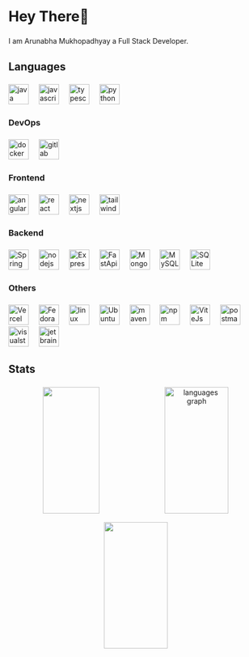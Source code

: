 <h1 align="left">Hey There👋</h1>

###

<p align="left">I am Arunabha Mukhopadhyay a Full Stack Developer.</p>

###

###

<h2 align="left">Languages</h2>

###

<div align="left">
  <img src="https://cdn.jsdelivr.net/gh/devicons/devicon/icons/java/java-original.svg" height="40" alt="java logo"  />
  <img width="12" />
  <img src="https://cdn.jsdelivr.net/gh/devicons/devicon/icons/javascript/javascript-original.svg" height="40" alt="javascript logo"  />
  <img width="12" />
  <img src="https://cdn.jsdelivr.net/gh/devicons/devicon/icons/typescript/typescript-original.svg" height="40" alt="typescript logo"  />
  <img width="12" />         
  <img src="https://cdn.jsdelivr.net/gh/devicons/devicon@latest/icons/python/python-original.svg" height="40" alt="python logo"  />
</div>

###

<h3 align="left">DevOps</h3>

###

<div align="left">
  <img src="https://cdn.simpleicons.org/docker/2496ED" height="40" alt="docker logo"  />
  <img width="12" />
  <img src="https://skillicons.dev/icons?i=gitlab" height="40" alt="gitlab logo"  />
  <img width="12" />
</div>

###

<h3 align="left">Frontend</h3>

###

<div align="left">
  <img src="https://cdn.jsdelivr.net/gh/devicons/devicon@latest/icons/angular/angular-original.svg" height="40" alt="angularjs logo"  />
  <img width="12" />
  <img src="https://cdn.jsdelivr.net/gh/devicons/devicon/icons/react/react-original.svg" height="40" alt="react logo"  />
  <img width="12" />
  <img src="https://skillicons.dev/icons?i=nextjs" height="40" alt="nextjs logo"  />
  <img width="12" />
  <img src="https://cdn.simpleicons.org/tailwindcss/06B6D4" height="40" alt="tailwindcss logo"  />
  <img width="12" />
</div>

###

<h3 align="left">Backend</h3>

###

<div align="left">
  <img src="https://cdn.jsdelivr.net/gh/devicons/devicon@latest/icons/spring/spring-original.svg" height="40" alt="Spring logo"  />
  <img width="12" />
  <img src="https://cdn.jsdelivr.net/gh/devicons/devicon/icons/nodejs/nodejs-original.svg" height="40" alt="nodejs logo"  />
  <img width="12" />
  <img src="https://cdn.jsdelivr.net/gh/devicons/devicon@latest/icons/express/express-original.svg" height="40" alt="Express logo"  />
  <img width="12" />
  <img src="https://cdn.jsdelivr.net/gh/devicons/devicon@latest/icons/fastapi/fastapi-original.svg" height="40" alt="FastApi logo"  />
  <img width="12" />
  <img src="https://cdn.jsdelivr.net/gh/devicons/devicon@latest/icons/mongodb/mongodb-original.svg" height="40" alt="MongoDB logo"  />
  <img width="12" />
  <img src="https://cdn.jsdelivr.net/gh/devicons/devicon@latest/icons/mysql/mysql-original.svg" height="40" alt="MySQL logo"  />
  <img width="12" />
  <img src="https://cdn.jsdelivr.net/gh/devicons/devicon@latest/icons/sqlite/sqlite-original.svg" height="40" alt="SQLite logo"  />
  <img width="12" />
</div>

###

<h3 align="left">Others</h3>

###

<div align="left">
  <img src="https://cdn.jsdelivr.net/gh/devicons/devicon@latest/icons/vercel/vercel-original-wordmark.svg" height="40" alt="Vercel logo"  />
  <img width="12" />
  <img src= "https://cdn.jsdelivr.net/gh/devicons/devicon@latest/icons/fedora/fedora-original.svg" height="40" alt="Fedora logo" />
  <img width = "12" />
  <img src= "https://cdn.jsdelivr.net/gh/devicons/devicon@latest/icons/linux/linux-original.svg" height="40" alt="linux logo" />
  <img width = "12" />
  <img src= "https://cdn.jsdelivr.net/gh/devicons/devicon@latest/icons/ubuntu/ubuntu-original.svg" height="40" alt="Ubuntu logo" />
  <img width = "12" />
  <img src="https://cdn.jsdelivr.net/gh/devicons/devicon@latest/icons/maven/maven-original.svg" height="40" alt="maven logo"  />
  <img width="12" />
  <img src="https://cdn.jsdelivr.net/gh/devicons/devicon@latest/icons/npm/npm-original-wordmark.svg" height="40" alt="npm logo"  />
  <img width="12" />
  <img src="https://cdn.jsdelivr.net/gh/devicons/devicon@latest/icons/vitejs/vitejs-original.svg" height="40" alt="ViteJs logo"  />
  <img width="12" />
  <img src="https://cdn.jsdelivr.net/gh/devicons/devicon@latest/icons/postman/postman-original.svg" height="40" alt="postman logo"  />
  <img width="12" />
  <img src="https://cdn.jsdelivr.net/gh/devicons/devicon@latest/icons/vscode/vscode-original.svg" height="40" alt="visualstudio logo"  />
  <img width="12" />
  <img src="https://cdn.jsdelivr.net/gh/devicons/devicon/icons/jetbrains/jetbrains-original.svg" height="40" alt="jetbrains logo"  />
</div>

###

## Stats

###

<p align="center">
  <img width="47%" src="https://github-readme-stats.vercel.app/api?username=Arunabha-Note&show_icons=true&hide_border=true&theme=algolia" height="250px" />
  <img src="https://github-readme-stats.vercel.app/api/top-langs?username=Arunabha-Note&locale=en&hide_title=false&layout=compact&card_width=320&langs_count=5&theme=algolia&hide_border=true&order=2" height="250px"  width="50%" alt="languages graph"  />
</p>
<div align="center">
  <img src="https://streak-stats.demolab.com?user=Arunabha-Note&locale=en&mode=daily&theme=algolia&hide_border=true&border_radius=5&order=3" width="50% alt="streak graph" height="250px" />
</div>

###
